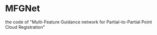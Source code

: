 # MFGNet
the code of "Multi-Feature Guidance network for Partial-to-Partial Point Cloud Registration"
